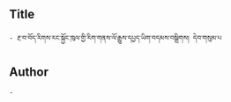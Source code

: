## Title
	- རྔ་བ་བོད་རིགས་རང་སྐྱོང་ཁུལ་གྱི་རིག་གནས་ལོ་རྒྱུས་དཔྱད་ཡིག་བདམས་བསྒྲིགས། དེབ་གསུམ་པ

## Author
	- 

